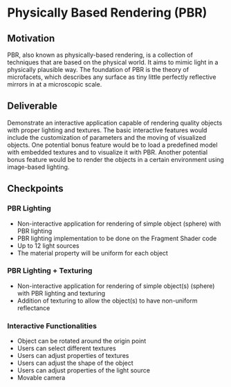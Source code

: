 # Physically Based Rendering (PBR)

## Motivation
PBR, also known as physically-based rendering, is a collection of techniques that are based on the physical world. It aims to mimic light in a physically plausible way. The foundation of PBR is the theory of microfacets, which describes any surface as tiny little perfectly reflective mirrors in at a microscopic scale.

## Deliverable
Demonstrate an interactive application capable of rendering quality objects with proper lighting and textures. The basic interactive features would include the customization of parameters and the moving of visualized objects. One potential bonus feature would be to load a predefined model with embedded textures and to visualize it with PBR. Another potential bonus feature would be to render the objects in a certain environment using image-based lighting.

## Checkpoints

### PBR Lighting
* Non-interactive application for rendering of simple object (sphere) with PBR lighting
* PBR lighting implementation to be done on the Fragment Shader code
* Up to 12 light sources
* The material property will be uniform for each object

### PBR Lighting + Texturing
* Non-interactive application for rendering of simple object(s) (sphere) with PBR lighting and texturing
* Addition of texturing to allow the object(s) to have non-uniform reflectance

### Interactive Functionalities
* Object can be rotated around the origin point
* Users can select different textures
* Users can adjust properties of textures
* Users can adjust the shape of the object
* Users can adjust properties of the light source
* Movable camera 
